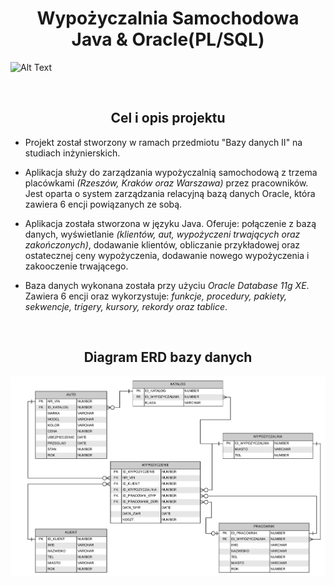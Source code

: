 # <h1 align="center">Wypożyczalnia Samochodowa  <br/>  Java & Oracle(PL/SQL)</h1>  
   
![Alt Text](wypo.gif)

<br/>

### <h2 align = center> Cel i opis projektu </h2>

-  Projekt został stworzony w ramach przedmiotu "Bazy danych II" na studiach inżynierskich. 

-  Aplikacja służy do zarządzania wypożyczalnią samochodową z trzema placówkami _(Rzeszów, Kraków oraz Warszawa)_ przez pracowników. Jest oparta o system zarządzania relacyjną bazą danych Oracle, która zawiera 6 encji powiązanych ze sobą.

-  Aplikacja została stworzona w języku Java. Oferuje: połączenie z bazą danych, wyświetlanie _(klientów, aut, wypożyczeni trwających oraz zakończonych)_, dodawanie klientów, obliczanie przykładowej oraz ostatecznej ceny wypożyczenia, dodawanie nowego wypożyczenia i zakooczenie trwającego.

-  Baza danych wykonana została przy użyciu _Oracle Database 11g XE_. Zawiera 6 encji oraz wykorzystuje: _funkcje, procedury, pakiety, sekwencje, trigery, kursory, rekordy oraz tablice_.

<br/>

### <h2 align = center>Diagram ERD bazy danych</h2>

![Alt Text](diagram_erd.png)
 
